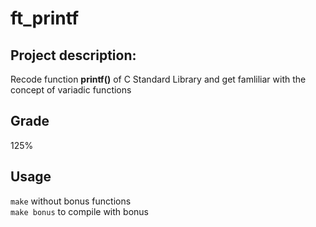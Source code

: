 # ft_printf

## Project description:
Recode function **printf()** of C Standard Library and get famliliar with the concept of variadic functions

## Grade
125%

## Usage

```make``` without bonus functions\
```make bonus``` to compile with bonus
